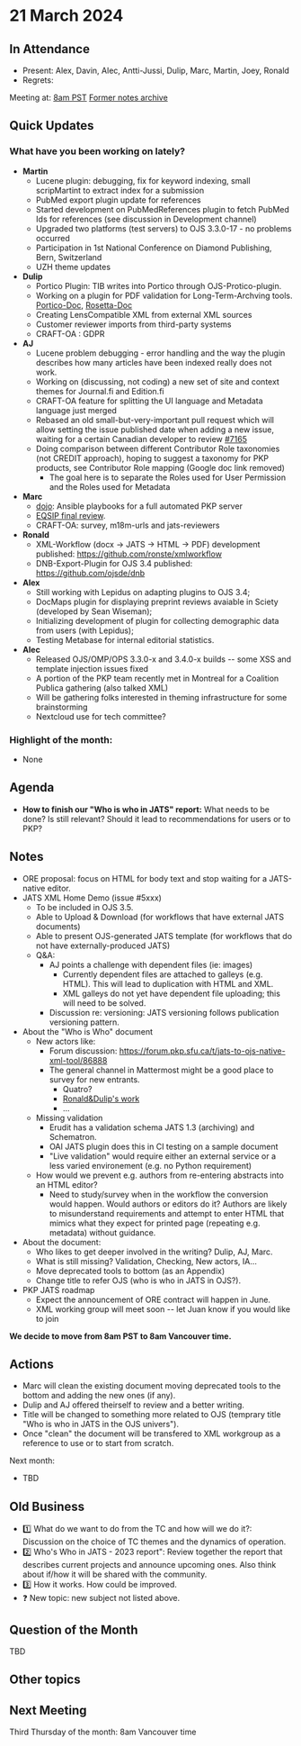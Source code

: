 # 21 March 2024

In Attendance
-------------

- Present: Alex, Davin, Alec, Antti-Jussi, Dulip, Marc, Martin, Joey, Ronald
- Regrets:

Meeting at: [8am PST](https://www.timeanddate.com/worldclock/converter.html?iso=20240321T160000&p1=tz_pst&p2=tz_pt&p3=tz_pdt&p4=256&p5=80&p6=3705&p7=418&p8=tz_adt&p9=31&p10=37&p11=101)
[Former notes archive](https://github.com/pkp/technical-committee/tree/main/meeting-minutes)


Quick Updates
-------------

### What have you been working on lately?

- **Martin**
    - Lucene plugin: debugging, fix for keyword indexing, small scripMartint to extract index for a submission
    - PubMed export plugin update for references
    - Started development on PubMedReferences plugin to fetch PubMed Ids for references (see discussion in Development channel)
    - Upgraded two platforms (test servers) to OJS 3.3.0-17 - no problems occurred
    - Participation in 1st National Conference on Diamond Publishing, Bern, Switzerland
    - UZH theme updates
 - **Dulip**
     - Portico Plugin: TIB writes into Portico through OJS-Protico-plugin.  
     - Working on a plugin for PDF validation for Long-Term-Archving tools. [Portico-Doc](https://www.portico.org/wp-content/uploads/2024/02/Portico_Technical_Metadata_Tool_Usage_1_4.pdf), [Rosetta-Doc](https://knowledge.exlibrisgroup.com/Rosetta/Knowledge_Articles/JHOVE's_PDF-hul_Module)
     - Creating LensCompatible XML from external XML sources
     - Customer reviewer imports from third-party systems
     - CRAFT-OA : GDPR 
- **AJ**
    - Lucene problem debugging - error handling and the way the plugin describes how many articles have been indexed really does not work.
    - Working on (discussing, not coding) a new set of site and context themes for Journal.fi and Edition.fi
    - CRAFT-OA feature for splitting the UI language and Metadata language just merged
    - Rebased an old small-but-very-important pull request which will allow setting the issue published date when adding a new issue, waiting for a certain Canadian developer to review [#7165](https://github.com/pkp/pkp-lib/issues/7165)
    - Doing comparison between different Contributor Role taxonomies (not CREDIT approach), hoping to suggest a taxonomy for PKP products, see Contributor Role mapping (Google doc link removed)
        - The goal here is to separate the Roles used for User Permission and the Roles used for Metadata
- **Marc**
    - [dojo](https://github.com/marcbria/dojo): Ansible playbooks for a full automated PKP server
    - [EQSIP final review](https://zenodo.org/records/10726732).
    - CRAFT-OA: survey, m18m-urls and jats-reviewers
- **Ronald**
    - XML-Workflow (docx -> JATS -> HTML -> PDF) development published: https://github.com/ronste/xmlworkflow
    - DNB-Export-Plugin for OJS 3.4 published: https://github.com/ojsde/dnb
- **Alex**
    - Still working with Lepidus on adapting plugins to OJS 3.4;
    - DocMaps plugin for displaying preprint reviews avaiable in Sciety (developed by Sean Wiseman);
    - Initializing development of plugin for collecting demographic data from users (with Lepidus);
    - Testing Metabase for internal editorial statistics.
- **Alec**
    - Released OJS/OMP/OPS 3.3.0-x and 3.4.0-x builds -- some XSS and template injection issues fixed
    - A portion of the PKP team recently met in Montreal for a Coalition Publica gathering (also talked XML)
    - Will be gathering folks interested in theming infrastructure for some brainstorming
    - Nextcloud use for tech committee?


### Highlight of the month: ###

- None
        

Agenda
------

- **How to finish our "Who is who in JATS" report:** What needs to be done? Is still relevant? Should it lead to recommendations for users or to PKP?


Notes
-----

- ORE proposal: focus on HTML for body text and stop waiting for a JATS-native editor.
- JATS XML Home Demo (issue #5xxx)
    - To be included in OJS 3.5. 
    - Able to Upload & Download (for workflows that have external JATS documents)
    - Able to present OJS-generated JATS template (for workflows that do not have externally-produced JATS)
    - Q&A:
        - AJ points a challenge with dependent files (ie: images)
            - Currently dependent files are attached to galleys (e.g. HTML). This will lead to duplication with HTML and XML.
            - XML galleys do not yet have dependent file uploading; this will need to be solved.
        - Discussion re: versioning: JATS versioning follows publication versioning pattern.
- About the "Who is Who" document
    - New actors like:
        - Forum discussion: https://forum.pkp.sfu.ca/t/jats-to-ojs-native-xml-tool/86888
        - The general channel in Mattermost might be a good place to survey for new entrants.
            - Quatro?
            - [Ronald&Dulip's work](https://github.com/ronste/xmlworkflow)
            - ...
    - Missing validation
        - Erudit has a validation schema JATS 1.3 (archiving) and Schematron.
        - OAI JATS plugin does this in CI testing on a sample document
        - "Live validation" would require either an external service or a less varied environement (e.g. no Python requirement)
    - How would we prevent e.g. authors from re-entering abstracts into an HTML editor?
        - Need to study/survey when in the workflow the conversion would happen. Would authors or editors do it? Authors are likely to misunderstand requirements and attempt to enter HTML that mimics what they expect for printed page (repeating e.g. metadata) without guidance.
- About the document:
    - Who likes to get deeper involved in the writing? Dulip, AJ, Marc.
    - What is still missing? Validation, Checking, New actors, IA...
    - Move deprecated tools to bottom (as an Appendix)
    - Change title to refer OJS (who is who in JATS in OJS?).
- PKP JATS roadmap
    - Expect the announcement of ORE contract will happen in June.
    - XML working group will meet soon -- let Juan know if you would like to join

**We decide to move from 8am PST to 8am Vancouver time.**


Actions
-------

- Marc will clean the existing document moving deprecated tools to the bottom and adding the new ones (if any).
- Dulip and AJ offered theirself to review and a better writing.
- Title will be changed to something more related to OJS (temprary title "Who is who in JATS in the OJS univers").
- Once "clean" the document will be transfered to XML workgroup as a reference to use or to start from scratch.


Next month:

- TBD


Old Business
------------

- :one: What do we want to do from the TC and how will we do it?: Discussion on the choice of TC themes and the dynamics of operation.
- :two: Who's Who in JATS - 2023 report": Review together the report that describes current projects and announce upcoming ones. Also think about if/how it will be shared with the community.
- :three: How it works. How could be improved.
- :question: New topic: new subject not listed above.


Question of the Month
---------------------

TBD


Other topics
------------


Next Meeting
------------

Third Thursday of the month: 8am Vancouver time
